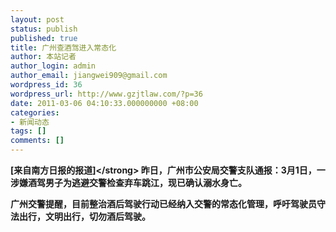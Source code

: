 ```yaml
---
layout: post
status: publish
published: true
title: 广州查酒驾进入常态化
author: 本站记者
author_login: admin
author_email: jiangwei909@gmail.com
wordpress_id: 36
wordpress_url: http://www.gzjtlaw.com/?p=36
date: 2011-03-06 04:10:33.000000000 +08:00
categories:
- 新闻动态
tags: []
comments: []
---
```

<strong>[来自南方日报的报道]<&#47;strong> 昨日，广州市公安局交警支队通报：3月1日，一涉嫌酒驾男子为逃避交警检查弃车跳江，现已确认溺水身亡。

广州交警提醒，目前整治酒后驾驶行动已经纳入交警的常态化管理，呼吁驾驶员守法出行，文明出行，切勿酒后驾驶。
